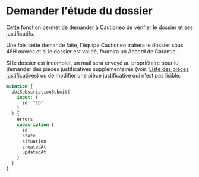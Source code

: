 # Demander l'étude du dossier

Cette fonction permet de demander à Cautioneo de vérifier le dossier et ses justificatifs.

Une fois cette demande faite, l'équipe Cautioneo traitera le dossier sous 48H ouvrés et si le dossier est validé, fournira un Accord de Garantie.

Si le dossier est incomplet, un mail sera envoyé au propriétaire pour lui demander des pièces justificatives supplémentaires (voir: [Liste des pièces justificatives](../../gl/les-fonctions/liste-de-documents.md)) ou de modifier une pièce justificative qui n'est pas lisible.

```graphql
mutation {
  pbiSubscriptionSubmit(
    input: { 
      id: "ID"
    }
  ) {
    errors
    subscription {
      id
      state
      situation
      createdAt
      updatedAt
    }
  }
}
```
